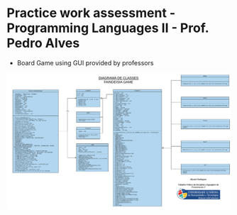 # Practice work assessment - Programming Languages II - Prof. Pedro Alves
* Board Game using GUI provided by professors

![alt text](https://github.com/acr1618/object-oriented-practice-board-game/blob/master/diagramV2.png)
